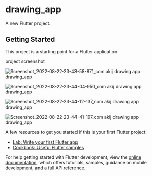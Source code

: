 # drawing_app

A new Flutter project.

## Getting Started

This project is a starting point for a Flutter application.

project screenshot

![Screenshot_2022-08-22-23-43-58-871_com akij drawing app drawing_app](https://user-images.githubusercontent.com/31959794/185986538-fb9515c0-c0a4-4ffc-9bbf-0be65b7d895c.jpg)

![Screenshot_2022-08-22-23-44-04-950_com akij drawing app drawing_app](https://user-images.githubusercontent.com/31959794/185986564-2f7e95b6-306b-4325-b2cd-465a6f79f341.jpg)

![Screenshot_2022-08-22-23-44-12-137_com akij drawing app drawing_app](https://user-images.githubusercontent.com/31959794/185986584-627d4409-c1e7-46ac-b30c-503dcdfc0bb5.jpg)

![Screenshot_2022-08-22-23-44-41-197_com akij drawing app drawing_app](https://user-images.githubusercontent.com/31959794/185986596-6c9c5fb9-c505-4f7d-b95e-d01cc1d56500.jpg)




A few resources to get you started if this is your first Flutter project:

- [Lab: Write your first Flutter app](https://docs.flutter.dev/get-started/codelab)
- [Cookbook: Useful Flutter samples](https://docs.flutter.dev/cookbook)

For help getting started with Flutter development, view the
[online documentation](https://docs.flutter.dev/), which offers tutorials,
samples, guidance on mobile development, and a full API reference.
